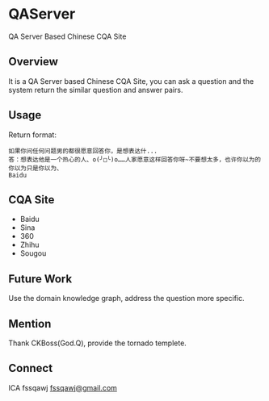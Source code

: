 # QAServer
QA Server Based Chinese CQA Site

## Overview
It is a QA Server based Chinese CQA Site, you can ask a question and the system return the similar question and answer pairs.

## Usage

Return format:
```
如果你问任何问题男的都很愿意回答你，是想表达什... 
答：想表达他是一个热心的人、o(╯□╰)o……人家愿意这样回答你呀~不要想太多，也许你以为的你以为只是你以为、
Baidu
```
## CQA Site
* Baidu
* Sina
* 360
* Zhihu
* Sougou  

## Future Work
Use the domain knowledge graph, address the question more specific.

## Mention
Thank CKBoss(God.Q), provide the tornado templete.

## Connect
ICA fssqawj fssqawj@gmail.com
